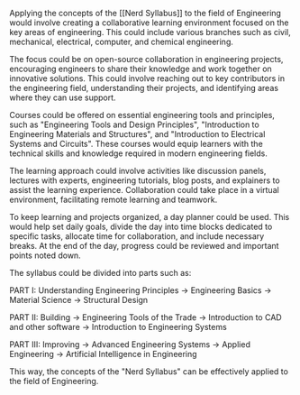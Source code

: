 Applying the concepts of the [[Nerd Syllabus]] to the field of Engineering would involve creating a collaborative learning environment focused on the key areas of engineering. This could include various branches such as civil, mechanical, electrical, computer, and chemical engineering.

The focus could be on open-source collaboration in engineering projects, encouraging engineers to share their knowledge and work together on innovative solutions. This could involve reaching out to key contributors in the engineering field, understanding their projects, and identifying areas where they can use support.

Courses could be offered on essential engineering tools and principles, such as "Engineering Tools and Design Principles", "Introduction to Engineering Materials and Structures", and "Introduction to Electrical Systems and Circuits". These courses would equip learners with the technical skills and knowledge required in modern engineering fields.

The learning approach could involve activities like discussion panels, lectures with experts, engineering tutorials, blog posts, and explainers to assist the learning experience. Collaboration could take place in a virtual environment, facilitating remote learning and teamwork.

To keep learning and projects organized, a day planner could be used. This would help set daily goals, divide the day into time blocks dedicated to specific tasks, allocate time for collaboration, and include necessary breaks. At the end of the day, progress could be reviewed and important points noted down.

The syllabus could be divided into parts such as:

PART I: Understanding Engineering Principles
-> Engineering Basics
-> Material Science
-> Structural Design

PART II: Building
-> Engineering Tools of the Trade
-> Introduction to CAD and other software
-> Introduction to Engineering Systems

PART III: Improving
-> Advanced Engineering Systems
-> Applied Engineering
-> Artificial Intelligence in Engineering

This way, the concepts of the "Nerd Syllabus" can be effectively applied to the field of Engineering.